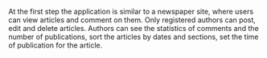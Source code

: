 At the first step the application is similar to a newspaper site, where users can view articles and comment on them.
Only registered authors can post, edit and delete articles.
Authors can see the statistics of comments and the number of publications, sort the articles by dates and sections,
set the time of publication for the article.
